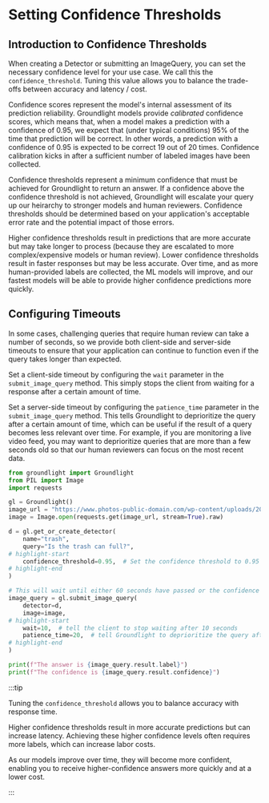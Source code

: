 # Setting Confidence Thresholds

## Introduction to Confidence Thresholds
When creating a Detector or submitting an ImageQuery, you can set the necessary confidence level for your use case. We call this the `confidence_threshold`. Tuning this value allows you to balance the trade-offs between accuracy and latency / cost.

Confidence scores represent the model's internal assessment of its prediction reliability. Groundlight models provide *calibrated* confidence scores, which means that, when a model makes a prediction with a confidence of 0.95, we expect that (under typical conditions) 95% of the time that prediction will be correct. In other words, a prediction with a confidence of 0.95 is expected to be correct 19 out of 20 times. Confidence calibration kicks in after a sufficient number of labeled images have been collected. 

Confidence thresholds represent a minimum confidence that must be achieved for Groundlight to return an answer. If a confidence above the confidence threshold is not achieved, Groundlight will escalate your query up our heirarchy to stronger models and human reviewers. Confidence thresholds should be determined based on your application's acceptable error rate and the potential impact of those errors.

Higher confidence thresholds result in predictions that are more accurate but may take longer to process (because they are escalated to more complex/expensive models or human review). Lower confidence thresholds result in faster responses but may be less accurate. Over time, and as more human-provided labels are collected, the ML models will improve, and our fastest models will be able to provide higher confidence predictions more quickly.

## Configuring Timeouts

In some cases, challenging queries that require human review can take a number of seconds, so we provide both client-side and server-side timeouts to ensure that your application can continue to function even if the query takes longer than expected.

Set a client-side timeout by configuring the `wait` parameter in the `submit_image_query` method. This simply stops the client from waiting for a response after a certain amount of time.

Set a server-side timeout by configuring the `patience_time` parameter in the `submit_image_query` method. This tells Groundlight to deprioritize the query after a certain amount of time, which can be useful if the result of a query becomes less relevant over time. For example, if you are monitoring a live video feed, you may want to deprioritize queries that are more than a few seconds old so that our human reviewers can focus on the most recent data.

<!-- We skip tests here because the tests may be slow -->

```python notest
from groundlight import Groundlight
from PIL import Image
import requests

gl = Groundlight()
image_url = "https://www.photos-public-domain.com/wp-content/uploads/2010/11/over_flowing_garbage_can.jpg"
image = Image.open(requests.get(image_url, stream=True).raw)

d = gl.get_or_create_detector(
    name="trash",
    query="Is the trash can full?",
# highlight-start
    confidence_threshold=0.95,  # Set the confidence threshold to 0.95
# highlight-end
)

# This will wait until either 60 seconds have passed or the confidence reaches 0.95
image_query = gl.submit_image_query(
    detector=d,
    image=image,
# highlight-start
    wait=10,  # tell the client to stop waiting after 10 seconds
    patience_time=20,  # tell Groundlight to deprioritize the query after 20 seconds
# highlight-end
)

print(f"The answer is {image_query.result.label}")
print(f"The confidence is {image_query.result.confidence}")
```

:::tip

Tuning the `confidence_threshold` allows you to balance accuracy with response time.

Higher confidence thresholds result in more accurate predictions but can increase latency. Achieving these higher confidence levels often requires more labels, which can increase labor costs.

As our models improve over time, they will become more confident, enabling you to receive higher-confidence answers more quickly and at a lower cost.

:::
